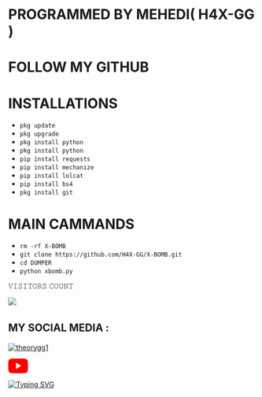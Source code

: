 # PROGRAMMED BY MEHEDI( H4X-GG )

# FOLLOW MY GITHUB 

# INSTALLATIONS

- `pkg update`
- `pkg upgrade`
- `pkg install python`
- `pkg install python`
- `pip install requests`
- `pip install mechanize`
- `pip install lolcat`
- `pip install bs4`
- `pkg install git`

# MAIN CAMMANDS

- `rm -rf X-BOMB`
- `git clone https://github.com/H4X-GG/X-BOMB.git`
- `cd DUMPER`
- `python xbomb.py`

𝚅𝙸𝚂𝙸𝚃𝙾𝚁𝚂 𝙲𝙾𝚄𝙽𝚃

<img src="https://profile-counter.glitch.me/H4X-GG/count.svg" />

</p>

  ##  MY SOCIAL MEDIA : <br>
<p align="left">
<a href="https://www.facebook.com/theorygg1" target="blank"><img align="center" src="https://raw.githubusercontent.com/rahuldkjain/github-profile-readme-generator/master/src/images/icons/Social/facebook.svg" alt="theorygg1" height="30" width="40" /></a>
</p>

<p align="left">
<a href="https://youtube.com/@H4XTERMUX" target="blank"><img align="center" src="https://github.com/H4X-GG/APP/blob/main/9a59817eac70327b226ee3fe81f200c5.jpg" alt="theorygg1" height="30" width="40" /></a>
</p>


[![Typing SVG](https://readme-typing-svg.herokuapp.com?color=%23F70B10&size=27&lines=THANKS+FOR+VISITING+MY+PROFILE)](https://git.io/typing-svg)

